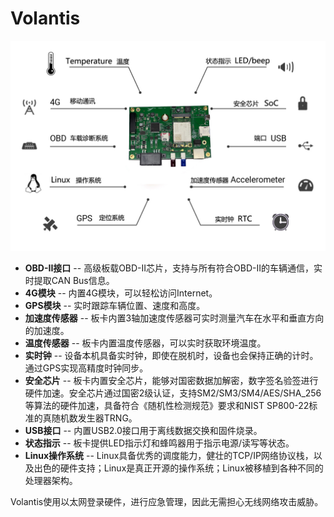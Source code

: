 # Volantis

![Volantis](/profile/images/device.jpg)

- **OBD-II接口** -- 高级板载OBD-II芯片，支持与所有符合OBD-II的车辆通信，实时提取CAN Bus信息。
- **4G模块** -- 内置4G模块，可以轻松访问Internet。
- **GPS模块** -- 实时跟踪车辆位置、速度和高度。
- **加速度传感器** -- 板卡内置3轴加速度传感器可实时测量汽车在水平和垂直方向的加速度。
- **温度传感器** -- 板卡内置温度传感器，可以实时获取环境温度。
- **实时钟** -- 设备本机具备实时钟，即使在脱机时，设备也会保持正确的计时。通过GPS实现高精度时钟同步。
- **安全芯片** -- 板卡内置安全芯片，能够对国密数据加解密，数字签名验签进行硬件加速。安全芯片通过国密2级认证，支持SM2/SM3/SM4/AES/SHA_256等算法的硬件加速，具备符合《随机性检测规范》要求和NIST SP800-22标准的真随机数发生器TRNG。
- **USB接口** -- 内置USB2.0接口用于离线数据交换和固件烧录。
- **状态指示** -- 板卡提供LED指示灯和蜂鸣器用于指示电源/读写等状态。
- **Linux操作系统** -- Linux具备优秀的调度能力，健壮的TCP/IP网络协议栈，以及出色的硬件支持；Linux是真正开源的操作系统；Linux被移植到各种不同的处理器架构。

Volantis使用以太网登录硬件，进行应急管理，因此无需担心无线网络攻击威胁。
